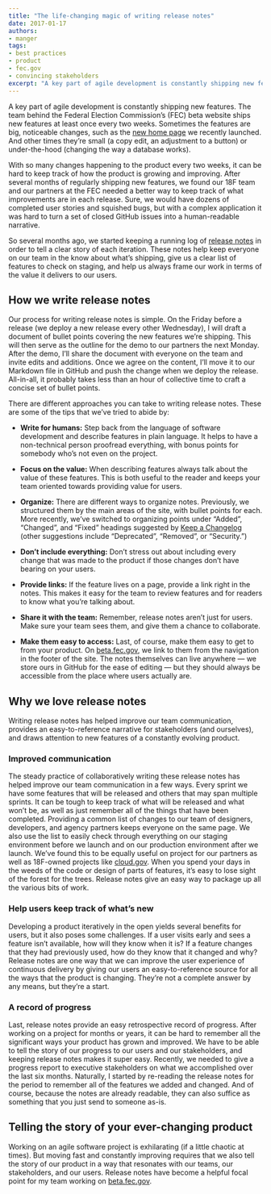 ```yaml
---
title: "The life-changing magic of writing release notes"
date: 2017-01-17
authors:
- manger
tags:
- best practices
- product
- fec.gov
- convincing stakeholders
excerpt: "A key part of agile development is constantly shipping new features. With so many changes happening to the product, it can be hard to keep track of how the product is growing and improving. Release notes help keep everyone on the team in the know about what’s shipping, give a clear list of features to check, and help always frame our work in terms of the value it delivers to users."
---
```

A key part of agile development is constantly shipping new features. The
team behind the Federal Election Commission’s (FEC) beta website ships
new features at least once every two weeks. Sometimes the features are
big, noticeable changes, such as the [new home
page](https://beta.fec.gov/) we recently launched. And other times
they’re small (a copy edit, an adjustment to a button) or under-the-hood
(changing the way a database works).

With so many changes happening to the product every two weeks, it can be
hard to keep track of how the product is growing and improving. After
several months of regularly shipping new features, we found our 18F team
and our partners at the FEC needed a better way to keep track of what
improvements are in each release. Sure, we would have dozens of
completed user stories and squished bugs, but with a complex application
it was hard to turn a set of closed GitHub issues into a human-readable
narrative.

So several months ago, we started keeping a running log of [release
notes](https://github.com/18F/FEC/blob/master/release_notes/release_notes.md)
in order to tell a clear story of each iteration. These notes help keep
everyone on our team in the know about what’s shipping, give us a clear
list of features to check on staging, and help us always frame our work
in terms of the value it delivers to our users.

## How we write release notes

Our process for writing release notes is simple. On the Friday before a
release (we deploy a new release every other Wednesday), I will draft a
document of bullet points covering the new features we’re shipping. This
will then serve as the outline for the demo to our partners the next
Monday. After the demo, I’ll share the document with everyone on the
team and invite edits and additions. Once we agree on the content, I’ll
move it to our Markdown file in GitHub and push the change when we
deploy the release. All-in-all, it probably takes less than an hour of
collective time to craft a concise set of bullet points.

There are different approaches you can take to writing release notes.
These are some of the tips that we’ve tried to abide by:

-   **Write for humans:** Step back from the language of software development and describe features in plain language. It helps to have a non-technical person proofread everything, with bonus points for somebody who’s not even on the project.

-   **Focus on the value:** When describing features always talk about the value of these features. This is both useful to the reader and keeps your team oriented towards providing value for users.

-   **Organize:** There are different ways to organize notes. Previously, we structured them by the main areas of the site, with bullet points for each. More recently, we’ve switched to organizing points under “Added”, “Changed”, and “Fixed” headings suggested by [Keep a Changelog](http://keepachangelog.com/en/0.3.0/) (other suggestions include “Deprecated”, “Removed”, or “Security.”)

-   **Don’t include everything:** Don’t stress out about including every change that was made to the product if those changes don’t have bearing on your users.

-   **Provide links:** If the feature lives on a page, provide a link right in the notes. This makes it easy for the team to review features and for readers to know what you’re talking about.

-   **Share it with the team:** Remember, release notes aren’t just for users. Make sure your team sees them, and give them a chance to collaborate.

-   **Make them easy to access:** Last, of course, make them easy to get to from your product. On [beta.fec.gov](https://beta.fec.gov), we link to them from the navigation in the footer of the site. The notes themselves can live anywhere — we store ours in GitHub for the ease of editing — but they should always be accessible from the place where users actually are.

## Why we love release notes

Writing release notes has helped improve our team communication,
provides an easy-to-reference narrative for stakeholders (and
ourselves), and draws attention to new features of a constantly evolving
product.

### Improved communication

The steady practice of collaboratively writing these release notes has
helped improve our team communication in a few ways. Every sprint we
have some features that will be released and others that may span
multiple sprints. It can be tough to keep track of what will be released
and what won’t be, as well as just remember all of the things that have
been completed. Providing a common list of changes to our team of
designers, developers, and agency partners keeps everyone on the same
page. We also use the list to easily check through everything on our
staging environment before we launch and on our production environment
after we launch. We’ve found this to be equally useful on project for
our partners as well as 18F-owned projects like
[cloud.gov](https://cloud.gov/updates/). When you spend your days in
the weeds of the code or design of parts of features, it’s easy to lose
sight of the forest for the trees. Release notes give an easy way to
package up all the various bits of work.

### Help users keep track of what’s new

Developing a product iteratively in the open yields several benefits for
users, but it also poses some challenges. If a user visits early and
sees a feature isn’t available, how will they know when it is? If a
feature changes that they had previously used, how do they know that it
changed and why? Release notes are one way that we can improve the user
experience of continuous delivery by giving our users an
easy-to-reference source for all the ways that the product is changing.
They’re not a complete answer by any means, but they’re a start.

### A record of progress

Last, release notes provide an easy retrospective record of progress.
After working on a project for months or years, it can be hard to
remember all the significant ways your product has grown and improved.
We have to be able to tell the story of our progress to our users and
our stakeholders, and keeping release notes makes it super easy.
Recently, we needed to give a progress report to executive stakeholders
on what we accomplished over the last six months. Naturally, I started
by re-reading the release notes for the period to remember all of the
features we added and changed. And of course, because the notes are
already readable, they can also suffice as something that you just send
to someone as-is.

## Telling the story of your ever-changing product

Working on an agile software project is exhilarating (if a little
chaotic at times). But moving fast and constantly improving requires
that we also tell the story of our product in a way that resonates with
our teams, our stakeholders, and our users. Release notes have become a
helpful focal point for my team working on [beta.fec.gov](https://beta.fec.gov).
